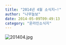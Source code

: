 ```yaml
---
title: "2014년 4월 소식지~!"
author: "나무늘보"
date: 2014-05-09T09:49:13
category: "온라인소식지"
---
```


![201404.jpg](/files/attach/images/1659/152/032/34366e3022154861b78f83b0d53345ea.jpg)
